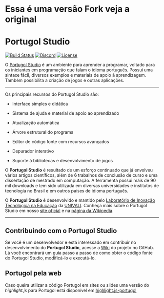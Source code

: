 # Essa é uma versão Fork veja a original

# Portugol Studio
[![Build Status](https://travis-ci.org/UNIVALI-LITE/Portugol-Studio.svg?branch=master)](https://travis-ci.org/UNIVALI-LITE/Portugol-Studio)
[![Discord](https://img.shields.io/badge/chat-on_discord-4bc51d.svg)](https://discord.gg/fRW7Vq2)
[![License](https://img.shields.io/badge/License-GPL--3.0-4bc51d.svg)](https://github.com/UNIVALI-LITE/Portugol-Studio/blob/master/LICENSE.md)

O [Portugol Studio](http://lite.acad.univali.br/portugol/) é um ambiente para aprender a programar, voltado para os iniciantes em programação que falam o idioma português. Possui uma sintaxe fácil, diversos exemplos e materiais de apoio à aprendizagem. Também possibilita a criação de jogos e outras aplicações.

***
Os principais recursos do Portugol Studio são:

* Interface simples e didática

* Sistema de ajuda e material de apoio ao aprendizado

* Atualização automática

* Árvore estrutural do programa

* Editor de código fonte com recursos avançados

* Depurador interativo

* Suporte à bibliotecas e desenvolvimento de jogos

O **Portugol Studio** é resultado de um esforço continuado que já envolveu vários artigos científicos, além de 6 trabalhos de conclusão de curso e uma dissertação de mestrado em computação. A ferramenta possui mais de 90 mil downloads e tem sido utilizada em diversas universidades e institutos de tecnologia no Brasil e em outros países de idioma português.

O **Portugol Studio** é desenvolvido e mantido pelo [Laboratório de Inovação Tecnológica na Educação](http://lite.acad.univali.br/) da [UNIVALI](https://www.univali.br/Paginas/default.aspx). Conheça mais sobre o Portugol Studio em nosso [site oficial](http://lite.acad.univali.br/portugol/) e na [página da Wikipedia](https://pt.wikipedia.org/wiki/Portugol_Studio).

***
## Contribuindo com o Portugol Studio
Se você é um desenvolvedor e está interessado em contribuir no desenvolvimento do  **Portugol Studio**, acesse a [Wiki](https://github.com/UNIVALI-LITE/Portugol-Studio/wiki/Contribuindo-com-o-projeto) do projeto no GitHub. Lá você encontrará um guia passo a passo de como obter o código fonte do Portugol Studio, modificá-lo e executá-lo.

## Portugol pela web

Caso queira utilizar a código Portugol em sites ou slides uma versão do *highlight.js* para Portugol está disponível em [highlight.js-portugol](https://alissonsteffens.github.io/highlight.js-portugol/)

 
